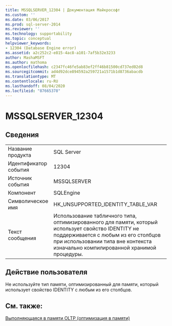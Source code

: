 ```yaml
---
title: MSSQLSERVER_12304 | Документация Майкрософт
ms.custom: ''
ms.date: 03/06/2017
ms.prod: sql-server-2014
ms.reviewer: ''
ms.technology: supportability
ms.topic: conceptual
helpviewer_keywords:
- 12304 (Database Engine error)
ms.assetid: a2c252c2-e815-4ac8-a101-7af5b32e3233
author: MashaMSFT
ms.author: mathoma
ms.openlocfilehash: c2347fc46fe5ab83ef2ff46b81500cd737ed02d8
ms.sourcegitcommit: ad4d92dce894592a259721a1571b1d8736abacdb
ms.translationtype: MT
ms.contentlocale: ru-RU
ms.lasthandoff: 08/04/2020
ms.locfileid: "87665378"
---
```

# <a name="mssqlserver_12304"></a>MSSQLSERVER_12304
    
## <a name="details"></a>Сведения  
  
|||  
|-|-|  
|Название продукта|SQL Server|  
|Идентификатор события|12304|  
|Источник события|MSSQLSERVER|  
|Компонент|SQLEngine|  
|Символическое имя|HK_UNSUPPORTED_IDENTITY_TABLE_VAR|  
|Текст сообщения|Использование табличного типа, оптимизированного для памяти, который использует свойство IDENTITY не поддерживается с любым из его столбцов при использовании типа вне контекста изначально компилированной хранимой процедуры.|  
  
## <a name="user-action"></a>Действие пользователя  
 Не используйте тип памяти, оптимизированный для памяти, который использует свойство IDENTITY с любым из его столбцов.  
  
## <a name="see-also"></a>См. также:  
 [Выполняющаяся в памяти OLTP (оптимизация в памяти)](../in-memory-oltp/in-memory-oltp-in-memory-optimization.md)  
  
  
